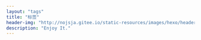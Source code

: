 ```yaml
---
layout: "tags"
title: "标签"
header-img: "http://nojsja.gitee.io/static-resources/images/hexo/header_img/tag-bg.jpg"
description: "Enjoy It."
---
```

